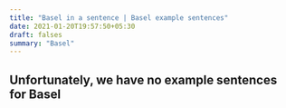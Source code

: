 ```yaml
---
title: "Basel in a sentence | Basel example sentences"
date: 2021-01-20T19:57:50+05:30
draft: falses
summary: "Basel"
---
```

## Unfortunately, we have no example sentences for Basel                 
